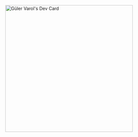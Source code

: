 <a href="https://app.daily.dev/gvarol"><img src="https://api.daily.dev/devcards/f5f68341fdf247dbb2485a9f784fa190.png?r=578" width="400" alt="Güler Varol's Dev Card"/></a>
